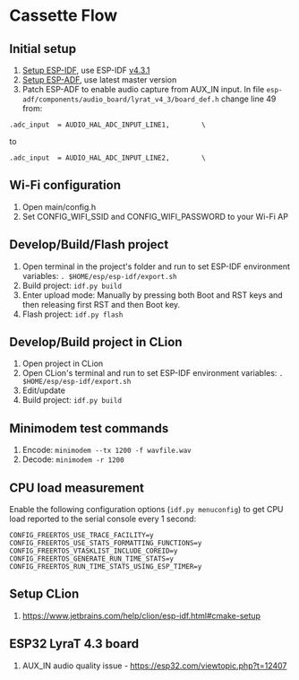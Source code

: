 # Cassette Flow

## Initial setup

1. [Setup ESP-IDF](https://docs.espressif.com/projects/esp-adf/en/latest/get-started/index.html#step-1-set-up-esp-idf), use ESP-IDF [v4.3.1](https://github.com/espressif/esp-idf/releases/tag/v4.3.1)
2. [Setup ESP-ADF](https://docs.espressif.com/projects/esp-adf/en/latest/get-started/index.html#step-2-get-esp-adf), use latest master version
3. Patch ESP-ADF to enable audio capture from AUX_IN input. In file `esp-adf/components/audio_board/lyrat_v4_3/board_def.h` change line 49 from:

````
.adc_input  = AUDIO_HAL_ADC_INPUT_LINE1,        \
````
to
````
.adc_input  = AUDIO_HAL_ADC_INPUT_LINE2,        \
````

## Wi-Fi configuration

1. Open main/config.h
2. Set CONFIG_WIFI_SSID and CONFIG_WIFI_PASSWORD to your Wi-Fi AP

## Develop/Build/Flash project

1. Open terminal in the project's folder and run to set ESP-IDF environment variables: `. $HOME/esp/esp-idf/export.sh`
2. Build project: `idf.py build`
3. Enter upload mode: Manually by pressing both Boot and RST keys and then releasing first RST and then Boot key.
4. Flash project: `idf.py flash`

## Develop/Build project in CLion

1. Open project in CLion
2. Open CLion's terminal and run to set ESP-IDF environment variables: `. $HOME/esp/esp-idf/export.sh`
3. Edit/update
4. Build project: `idf.py build`

## Minimodem test commands

1. Encode: `minimodem --tx 1200 -f wavfile.wav`
2. Decode: `minimodem -r 1200`

## CPU load measurement

Enable the following configuration options (`idf.py menuconfig`) to get CPU load reported to the serial console every 1 second:

```
CONFIG_FREERTOS_USE_TRACE_FACILITY=y
CONFIG_FREERTOS_USE_STATS_FORMATTING_FUNCTIONS=y
CONFIG_FREERTOS_VTASKLIST_INCLUDE_COREID=y
CONFIG_FREERTOS_GENERATE_RUN_TIME_STATS=y
CONFIG_FREERTOS_RUN_TIME_STATS_USING_ESP_TIMER=y
```

## Setup CLion

1. https://www.jetbrains.com/help/clion/esp-idf.html#cmake-setup

## ESP32 LyraT 4.3 board
1. AUX_IN audio quality issue - https://esp32.com/viewtopic.php?t=12407